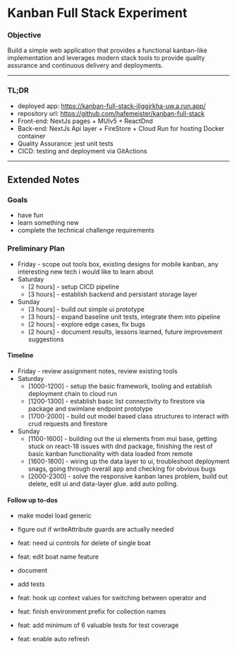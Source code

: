 # Kanban Full Stack Experiment

### Objective

Build a simple web application that provides a functional kanban-like implementation and leverages modern stack tools to provide quality assurance and continuous delivery and deployments.

---

### TL;DR

-   deployed app: https://kanban-full-stack-iliggirkha-uw.a.run.app/
-   repository url: https://github.com/hafemeister/kanban-full-stack
-   Front-end: NextJs pages + MUIv5 + ReactDnd
-   Back-end: NextJs Api layer + FireStore + Cloud Run for hosting Docker container
-   Quality Assurance: jest unit tests
-   CICD: testing and deployment via GitActions

---

## Extended Notes

### Goals

-   have fun
-   learn something new
-   complete the technical challenge requirements

### Preliminary Plan

-   Friday - scope out tools box, existing designs for mobile kanban, any interesting new tech i would like to learn about
-   Saturday
    -   [2 hours] - setup CICD pipeline
    -   [3 hours] - establish backend and persistant storage layer
-   Sunday
    -   [3 hours] - build out simple ui prototype
    -   [3 hours] - expand baseline unit tests, integrate them into pipeline
    -   [2 hours] - explore edge cases, fix bugs
    -   [2 hours] - document results, lessons learned, future improvement suggestions

#### Timeline

-   Friday - review assignment notes, review existing tools
-   Saturday
    -   [1000-1200] - setup the basic framework, tooling and establish deployment chain to cloud run
    -   [1200-1300] - establish basic list connectivity to firestore via package and swimlane endpoint prototype
    -   [1700-2000] - build out model based class structures to interact with crud requests and firestore
-   Sunday
    -   [1100-1600] - building out the ui elements from mui base, getting stuck on react-18 issues with dnd package, finishing the rest of basic kanban functionality with data loaded from remote
    -   [1600-1800] - wiring up the data layer to ui, troubleshoot deployment snags, going through overall app and checking for obvious bugs
    -   [2000-2300] - solve the responsive kanban lanes problem, build out delete, edit ui and data-layer glue. add auto polling.

#### Follow up to-dos

-   make model load generic
-   figure out if writeAttribute guards are actually needed

-   feat: need ui controls for delete of single boat
-   feat: edit boat name feature
-   document
-   add tests
-   feat: hook up context values for switching between operator and
-   feat: finish environment prefix for collection names
-   feat: add minimum of 6 valuable tests for test coverage
-   feat: enable auto refresh
